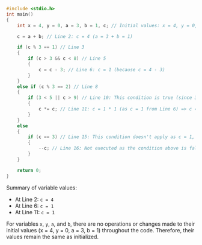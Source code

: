 ```c
#include <stdio.h>
int main()
{
    int x = 4, y = 0, a = 3, b = 1, c; // Initial values: x = 4, y = 0, a = 3, b = 1

    c = a + b; // Line 2: c = 4 (a = 3 + b = 1)

    if (c % 3 == 1) // Line 3
    {
        if (c > 3 && c < 8) // Line 5
        {
            c = c - 3; // Line 6: c = 1 (because c = 4 - 3)
        }
    }
    else if (c % 3 == 2) // Line 8
    {
        if (3 < 5 || c > 9) // Line 10: This condition is true (since 3 is indeed less than 5)
        {
            c *= c; // Line 11: c = 1 * 1 (as c = 1 from Line 6) => c = 1
        }
    }
    else
    {
        if (c == 3) // Line 15: This condition doesn't apply as c = 1, not 3
        {
            --c; // Line 16: Not executed as the condition above is false
        }
    }

    return 0;
}
```

Summary of variable values:
- At Line 2: `c = 4`
- At Line 6: `c = 1`
- At Line 11: `c = 1`

For variables `x`, `y`, `a`, and `b`, there are no operations or changes made to their initial values (x = 4, y = 0, a = 3, b = 1) throughout the code. Therefore, their values remain the same as initialized.
